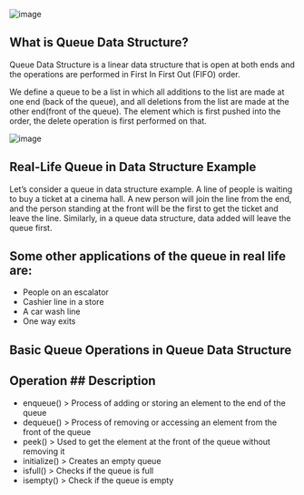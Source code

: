  ![image](https://github.com/srikanthmekala500/-ECOMMERCE/assets/125475567/b8ba3b47-44a7-4a30-b860-77e24df79e48)

## What is Queue Data Structure?
Queue Data Structure is a linear data structure that is open at both ends and the operations are performed in First In First Out (FIFO) order.

We define a queue to be a list in which all additions to the list are made at one end (back of the queue), and all deletions from the list are made at the other end(front of the queue).  The element which is first pushed into the order, the delete operation is first performed on that.

![image](https://github.com/srikanthmekala500/-ECOMMERCE/assets/125475567/171adda2-06a7-4159-9dba-313a5f16ed65)
## Real-Life Queue in Data Structure Example
Let’s consider a queue in data structure example. A line of people is waiting to buy a ticket at a cinema hall. A new person will join the line from the end, and the person standing at the front will be the first to get the ticket and leave the line. Similarly, in a queue data structure, data added will leave the queue first.

## Some other applications of the queue in real life are:
* People on an escalator
* Cashier line in a store
* A car wash line
* One way exits
## Basic Queue Operations in Queue Data Structure
## Operation 	   ## Description 
* enqueue() 	   > Process of adding or storing an element to the end of the queue
* dequeue()	    > Process of removing or accessing an element from the front of the queue 
* peek()        > Used to get the element at the front of the queue without removing it
* initialize()	 > Creates an empty queue
* isfull()	     > Checks if the queue is full
* isempty()	    > Check if the queue is empty
